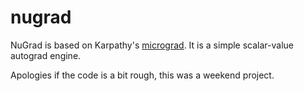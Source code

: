 # nugrad

NuGrad is based on Karpathy's [micrograd](https://github.com/karpathy/micrograd). It is a simple scalar-value autograd engine.

Apologies if the code is a bit rough, this was a weekend project.